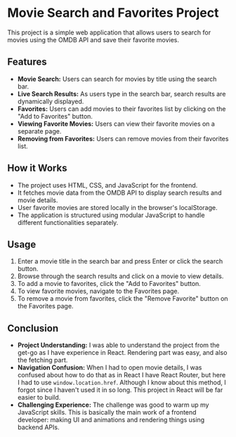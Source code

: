 # Movie Search and Favorites Project

This project is a simple web application that allows users to search for movies using the OMDB API and save their favorite movies.

## Features

- **Movie Search:** Users can search for movies by title using the search bar.
- **Live Search Results:** As users type in the search bar, search results are dynamically displayed.
- **Favorites:** Users can add movies to their favorites list by clicking on the "Add to Favorites" button.
- **Viewing Favorite Movies:** Users can view their favorite movies on a separate page.
- **Removing from Favorites:** Users can remove movies from their favorites list.

## How it Works

- The project uses HTML, CSS, and JavaScript for the frontend.
- It fetches movie data from the OMDB API to display search results and movie details.
- User favorite movies are stored locally in the browser's localStorage.
- The application is structured using modular JavaScript to handle different functionalities separately.

## Usage

1. Enter a movie title in the search bar and press Enter or click the search button.
2. Browse through the search results and click on a movie to view details.
3. To add a movie to favorites, click the "Add to Favorites" button.
4. To view favorite movies, navigate to the Favorites page.
5. To remove a movie from favorites, click the "Remove Favorite" button on the Favorites page.

## Conclusion

- **Project Understanding:** I was able to understand the project from the get-go as I have experience in React. Rendering part was easy, and also the fetching part.
- **Navigation Confusion:** When I had to open movie details, I was confused about how to do that as in React I have React Router, but here I had to use `window.location.href`. Although I know about this method, I forgot since I haven't used it in so long. This project in React will be far easier to build.
- **Challenging Experience:** The challenge was good to warm up my JavaScript skills. This is basically the main work of a frontend developer: making UI and animations and rendering things using backend APIs.
